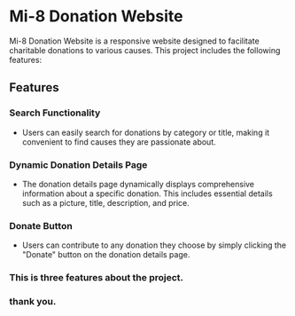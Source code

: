 # Mi-8 Donation Website

Mi-8 Donation Website is a responsive website designed to facilitate charitable donations to various causes. This project includes the following features:

## Features

### Search Functionality

- Users can easily search for donations by category or title, making it convenient to find causes they are passionate about.

### Dynamic Donation Details Page

- The donation details page dynamically displays comprehensive information about a specific donation. This includes essential details such as a picture, title, description, and price.

### Donate Button

- Users can contribute to any donation they choose by simply clicking the "Donate" button on the donation details page.

### This is three features about the project.

### thank you.
